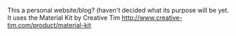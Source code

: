 This a personal website/blog? (haven't decided what its purpose will be yet. It uses the Material Kit by Creative Tim http://www.creative-tim.com/product/material-kit
